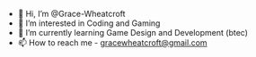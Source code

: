 - 👋 Hi, I’m @Grace-Wheatcroft
- 👀 I’m interested in Coding and Gaming
- 🌱 I’m currently learning Game Design and Development (btec)
- 📫 How to reach me - gracewheatcroft@gmail.com

<!---
Grace-Wheatcroft/Grace-Wheatcroft is a ✨ special ✨ repository because its `README.md` (this file) appears on your GitHub profile.
You can click the Preview link to take a look at your changes.
--->
